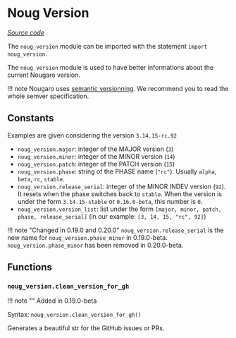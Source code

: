 # Noug Version

*[Source code](https://github.com/jd-develop/nougaro/blob/main/lib_/noug_version.noug)*

The `noug_version` module can be imported with the statement `import noug_version`.

The `noug_version` module is used to have better informations about the current Nougaro version.

!!! note
    Nougaro uses [semantic versionning](https://semver.org). We recommend you to read the whole semver specification.

## Constants
Examples are given considering the version `3.14.15-rc.92`

* `noug_version.major`: integer of the MAJOR version (`3`)
* `noug_version.minor`: integer of the MINOR version (`14`)
* `noug_version.patch`: integer of the PATCH version (`15`)
* `noug_version.phase`: string of the PHASE name (`"rc"`). Usually `alpha`, `beta`, `rc`, `stable`.
* `noug_version.release_serial`: integer of the MINOR INDEV version (`92`). It resets when the phase switches back to `stable`. When the version is under the form `3.14.15-stable` or `0.16.0-beta`, this number is `0`.
* `noug_version.version_list`: list under the form `[major, minor, patch, phase, release_serial]` (in our example: `[3, 14, 15, "rc", 92]`)

!!! note "Changed in 0.19.0 and 0.20.0"
    `noug_version.release_serial` is the new name for `noug_version.phase_minor` in 0.19.0-beta. `noug_version.phase_minor` has been removed in 0.20.0-beta.

## Functions
### `noug_version.clean_version_for_gh`

!!! note ""
    Added in 0.19.0-beta

Syntax: `noug_version.clean_version_for_gh()`

Generates a beautiful str for the GitHub issues or PRs.
